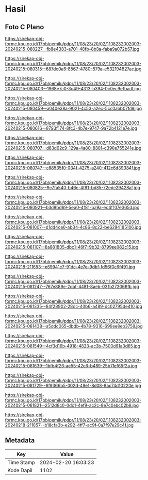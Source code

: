 # Hasil

## Foto C Plano

https://sirekap-obj-formc.kpu.go.id/17bb/pemilu/pdpr/11/08/23/20/02/1108232002003-20240215-080227--fb8e4383-a701-48fb-8b8a-faba9a072b67.jpg

https://sirekap-obj-formc.kpu.go.id/17bb/pemilu/pdpr/11/08/23/20/02/1108232002003-20240215-080315--687dc0a6-8567-4780-879a-e532194827ac.jpg

https://sirekap-obj-formc.kpu.go.id/17bb/pemilu/pdpr/11/08/23/20/02/1108232002003-20240215-080403--1968e7c0-3c49-4313-b394-0c0ec9efbadf.jpg

https://sirekap-obj-formc.kpu.go.id/17bb/pemilu/pdpr/11/08/23/20/02/1108232002003-20240215-080459--a040e38a-9021-4c53-a2ec-5cc0abb07fd9.jpg

https://sirekap-obj-formc.kpu.go.id/17bb/pemilu/pdpr/11/08/23/20/02/1108232002003-20240215-080616--8793f174-8fc3-4b7e-9747-9a72b4121e7e.jpg

https://sirekap-obj-formc.kpu.go.id/17bb/pemilu/pdpr/11/08/23/20/02/1108232002003-20240215-080707--d83d62c9-129a-4a80-8801-c390e755241e.jpg

https://sirekap-obj-formc.kpu.go.id/17bb/pemilu/pdpr/11/08/23/20/02/1108232002003-20240215-080747--c88535f0-034f-4275-a240-412c6d39384f.jpg

https://sirekap-obj-formc.kpu.go.id/17bb/pemilu/pdpr/11/08/23/20/02/1108232002003-20240215-080825--9e7fa540-b46e-4f61-bd85-72ede29428af.jpg

https://sirekap-obj-formc.kpu.go.id/17bb/pemilu/pdpr/11/08/23/20/02/1108232002003-20240215-080921--b3d8bd69-5ea0-4f81-ba9a-ec4f107e365d.jpg

https://sirekap-obj-formc.kpu.go.id/17bb/pemilu/pdpr/11/08/23/20/02/1108232002003-20240215-081007--d1dd4ce0-ab34-4c86-8c22-be6294185106.jpg

https://sirekap-obj-formc.kpu.go.id/17bb/pemilu/pdpr/11/08/23/20/02/1108232002003-20240215-081107--8a681805-dbc1-46f7-9b32-8799ee082c15.jpg

https://sirekap-obj-formc.kpu.go.id/17bb/pemilu/pdpr/11/08/23/20/02/1108232002003-20240218-211653--e69941c7-91dc-4e7e-9dbf-fd56f0c6f491.jpg

https://sirekap-obj-formc.kpu.go.id/17bb/pemilu/pdpr/11/08/23/20/02/1108232002003-20240215-081247--767e889e-2daf-4481-8aeb-031b272068fb.jpg

https://sirekap-obj-formc.kpu.go.id/17bb/pemilu/pdpr/11/08/23/20/02/1108232002003-20240215-081335--84f28902-28dc-40b6-a489-dc02795de410.jpg

https://sirekap-obj-formc.kpu.go.id/17bb/pemilu/pdpr/11/08/23/20/02/1108232002003-20240215-081438--a5ddc065-dbdb-4b78-9316-699ee8eb3758.jpg

https://sirekap-obj-formc.kpu.go.id/17bb/pemilu/pdpr/11/08/23/20/02/1108232002003-20240215-081549--4cf3d16b-4918-4823-ac3b-7500d61a3d65.jpg

https://sirekap-obj-formc.kpu.go.id/17bb/pemilu/pdpr/11/08/23/20/02/1108232002003-20240215-081639--1bfb4f26-ae55-42c6-b489-25b7fef65f2a.jpg

https://sirekap-obj-formc.kpu.go.id/17bb/pemilu/pdpr/11/08/23/20/02/1108232002003-20240215-081729--9f9366b5-002d-49e1-8d08-8ac74d10220e.jpg

https://sirekap-obj-formc.kpu.go.id/17bb/pemilu/pdpr/11/08/23/20/02/1108232002003-20240215-081821--2512d8c0-0dc1-4ef9-ac2c-8e7c0ebc02b9.jpg

https://sirekap-obj-formc.kpu.go.id/17bb/pemilu/pdpr/11/08/23/20/02/1108232002003-20240218-211857--b18cfa3b-e292-4ff7-ac9f-0a7f97e29c4f.jpg


## Metadata

| Key        | Value               |
| ---------- | ------------------- |
| Time Stamp | 2024-02-20 16:03:23 |
| Kode Dapil | 1102                |



